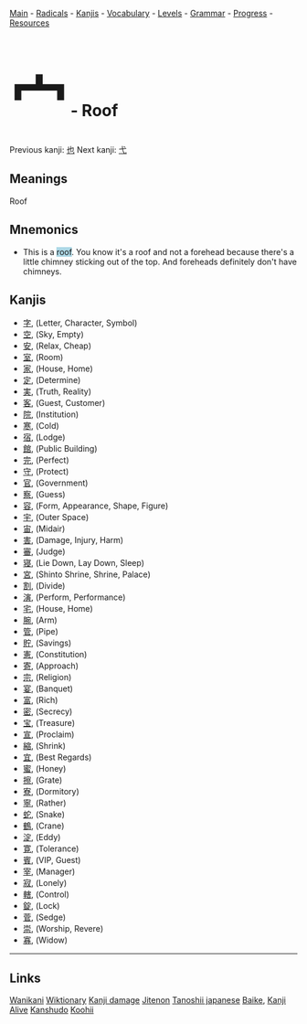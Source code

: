 <style> bigfont {font-size: 100px}</style>


[Main](../README.md) -
[Radicals](../radicals.md) -
[Kanjis](../kanjis.md) -
[Vocabulary](../vocabulary.md) -
[Levels](../levels.md) -
[Grammar](../grammar.md) - 
[Progress](../progress.md) -
[Resources](../resources.md)
# <bigfont> 宀</bigfont> - Roof 

Previous kanji: [也](也.md) Next kanji: [弋](弋.md) 

## Meanings
 Roof
## Mnemonics
 * This is a <span style="background-color:#ADD8E6"> roof</span>. You know it's a roof and not a forehead because there's a little chimney sticking out of the top. And foreheads definitely don't have chimneys.


## Kanjis
 * [字](../kanjis/字.md), (Letter, Character, Symbol)
* [空](../kanjis/空.md), (Sky, Empty)
* [安](../kanjis/安.md), (Relax, Cheap)
* [室](../kanjis/室.md), (Room)
* [家](../kanjis/家.md), (House, Home)
* [定](../kanjis/定.md), (Determine)
* [実](../kanjis/実.md), (Truth, Reality)
* [客](../kanjis/客.md), (Guest, Customer)
* [院](../kanjis/院.md), (Institution)
* [寒](../kanjis/寒.md), (Cold)
* [宿](../kanjis/宿.md), (Lodge)
* [館](../kanjis/館.md), (Public Building)
* [完](../kanjis/完.md), (Perfect)
* [守](../kanjis/守.md), (Protect)
* [官](../kanjis/官.md), (Government)
* [察](../kanjis/察.md), (Guess)
* [容](../kanjis/容.md), (Form, Appearance, Shape, Figure)
* [宇](../kanjis/宇.md), (Outer Space)
* [宙](../kanjis/宙.md), (Midair)
* [害](../kanjis/害.md), (Damage, Injury, Harm)
* [審](../kanjis/審.md), (Judge)
* [寝](../kanjis/寝.md), (Lie Down, Lay Down, Sleep)
* [宮](../kanjis/宮.md), (Shinto Shrine, Shrine, Palace)
* [割](../kanjis/割.md), (Divide)
* [演](../kanjis/演.md), (Perform, Performance)
* [宅](../kanjis/宅.md), (House, Home)
* [腕](../kanjis/腕.md), (Arm)
* [管](../kanjis/管.md), (Pipe)
* [貯](../kanjis/貯.md), (Savings)
* [憲](../kanjis/憲.md), (Constitution)
* [寄](../kanjis/寄.md), (Approach)
* [宗](../kanjis/宗.md), (Religion)
* [宴](../kanjis/宴.md), (Banquet)
* [富](../kanjis/富.md), (Rich)
* [密](../kanjis/密.md), (Secrecy)
* [宝](../kanjis/宝.md), (Treasure)
* [宣](../kanjis/宣.md), (Proclaim)
* [縮](../kanjis/縮.md), (Shrink)
* [宜](../kanjis/宜.md), (Best Regards)
* [蜜](../kanjis/蜜.md), (Honey)
* [擦](../kanjis/擦.md), (Grate)
* [寮](../kanjis/寮.md), (Dormitory)
* [寧](../kanjis/寧.md), (Rather)
* [蛇](../kanjis/蛇.md), (Snake)
* [鶴](../kanjis/鶴.md), (Crane)
* [淀](../kanjis/淀.md), (Eddy)
* [寛](../kanjis/寛.md), (Tolerance)
* [賓](../kanjis/賓.md), (VIP, Guest)
* [宰](../kanjis/宰.md), (Manager)
* [寂](../kanjis/寂.md), (Lonely)
* [轄](../kanjis/轄.md), (Control)
* [錠](../kanjis/錠.md), (Lock)
* [菅](../kanjis/菅.md), (Sedge)
* [崇](../kanjis/崇.md), (Worship, Revere)
* [寡](../kanjis/寡.md), (Widow)



---


## Links 


[Wanikani](https://www.wanikani.com/kanji/宀)
[Wiktionary](https://en.wiktionary.org/wiki/宀)
[Kanji damage](http://www.kanjidamage.com/kanji/search?utf8=✓&q=宀)
[Jitenon](https://jitenon.com/kanji/宀)
[Tanoshii japanese](https://www.tanoshiijapanese.com/dictionary/kanji.cfm?k=宀)
[Baike](https://baike.baidu.com/item/宀),
[Kanji Alive](https://app.kanjialive.com/宀)
[Kanshudo](https://www.kanshudo.com/searchmn?q=宀)
[Koohii](https://kanji.koohii.com/study/kanji/宀)
